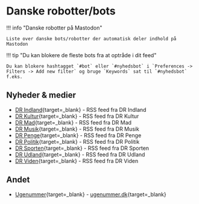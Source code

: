 # Danske robotter/bots

!!! info "Danske robotter på Mastodon"

    Liste over danske bots/robotter der automatisk deler indhold på Mastodon

!!! tip "Du kan blokere de fleste bots fra at optråde i dit feed"

    Du kan blokere hashtagget `#bot` eller `#nyhedsbot` i `Preferences -> Filters -> Add new filter` og bruge `Keywords` sat til `#nyhedsbot` f.eks.

## Nyheder & medier

- [DR Indland](https://expressional.social/@DRIndland){target=_blank} - RSS feed fra DR Indland
- [DR Kultur](https://expressional.social/@DRKultur){target=_blank} - RSS feed fra DR Kultur
- [DR Mad](https://expressional.social/@DRMad){target=_blank} - RSS feed fra DR Mad
- [DR Musik](https://expressional.social/@DRMusik){target=_blank} - RSS feed fra DR Musik
- [DR Penge](https://expressional.social/@DRPenge){target=_blank} - RSS feed fra DR Penge
- [DR Politik](https://expressional.social/@DRPolitik){target=_blank} - RSS feed fra DR Politik
- [DR Sporten](https://expressional.social/@DRSporten){target=_blank} - RSS feed fra DR Sporten
- [DR Udland](https://expressional.social/@DRUdland){target=_blank} - RSS feed fra DR Udland
- [DR Viden](https://expressional.social/@DRViden){target=_blank} - RSS feed fra DR Viden

## Andet

- [Ugenummer](https://expressional.social/@ugenr){target=_blank} - [ugenummer.dk](https://ugenr.dk/){target=_blank}

